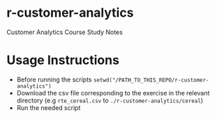 # r-customer-analytics

Customer Analytics Course Study Notes

# Usage Instructions

-   Before running the scripts `setwd("/PATH_TO_THIS_REPO/r-customer-analytics")`
-   Download the csv file corresponding to the exercise in the relevant directory (e.g `rte_cereal.csv` to `./r-customer-analytics/cereal`)
-   Run the needed script
